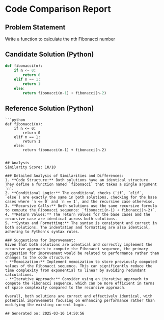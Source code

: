 # Code Comparison Report

## Problem Statement
Write a function to calculate the nth Fibonacci number
## Candidate Solution (Python)
```Python
def fibonacci(n):
    if n <= 0:
        return 0
    elif n == 1:
        return 1
    else:
        return fibonacci(n-1) + fibonacci(n-2)
```

## Reference Solution (Python)
```
```python
def fibonacci(n):
    if n <= 0:
        return 0
    elif n == 1:
        return 1
    else:
        return fibonacci(n-1) + fibonacci(n-2)
```
```

## Analysis
Similarity Score: 10/10

### Detailed Analysis of Similarities and Differences:
1. **Code Structure:** Both solutions have an identical structure. They define a function named `fibonacci` that takes a single argument `n`.
2. **Conditional Logic:** The conditional checks (`if`, `elif`, `else`) are exactly the same in both solutions, checking for the base cases where `n <= 0` and `n == 1`, and the recursive case otherwise.
3. **Recursive Calls:** Both solutions use the same recursive formula to compute the Fibonacci sequence: `fibonacci(n-1) + fibonacci(n-2)`.
4. **Return Values:** The return values for the base cases and the recursive case are identical across both solutions.
5. **Syntax and Formatting:** The syntax is consistent and correct in both solutions. The indentation and formatting are also identical, adhering to Python's syntax rules.

### Suggestions for Improvement:
Given that both solutions are identical and correctly implement the recursive approach to compute the Fibonacci sequence, the primary suggestion for improvement would be related to performance rather than changes to the code structure:
- **Memoization:** Implement memoization to store previously computed values of the Fibonacci sequence. This can significantly reduce the time complexity from exponential to linear by avoiding redundant calculations.
- **Iterative Approach:** Consider using an iterative approach to compute the Fibonacci sequence, which can be more efficient in terms of space complexity compared to the recursive approach.

Overall, both solutions are correct and effectively identical, with potential improvements focusing on enhancing performance rather than modifying the existing correct logic.

## Generated on: 2025-03-16 14:50:56
